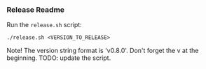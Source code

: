 ### Release Readme

Run the `release.sh` script:

```console
./release.sh <VERSION_TO_RELEASE>
```

Note! The version string format is 'v0.8.0'. Don't forget the v at the
beginning. TODO: update the script.

